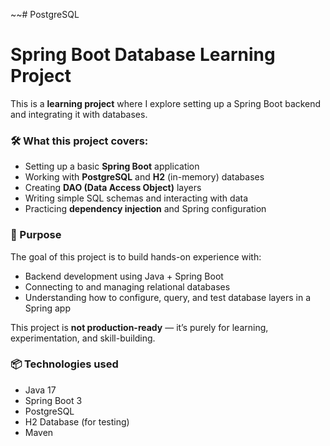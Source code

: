 ~~# PostgreSQL

# Spring Boot Database Learning Project

This is a **learning project** where I explore setting up a Spring Boot backend and integrating it with databases.

### 🛠 What this project covers:
- Setting up a basic **Spring Boot** application
- Working with **PostgreSQL** and **H2** (in-memory) databases
- Creating **DAO (Data Access Object)** layers
- Writing simple SQL schemas and interacting with data
- Practicing **dependency injection** and Spring configuration

### 🚀 Purpose
The goal of this project is to build hands-on experience with:
- Backend development using Java + Spring Boot
- Connecting to and managing relational databases
- Understanding how to configure, query, and test database layers in a Spring app

This project is **not production-ready** — it’s purely for learning, experimentation, and skill-building.

### 📦 Technologies used
- Java 17
- Spring Boot 3
- PostgreSQL
- H2 Database (for testing)
- Maven

